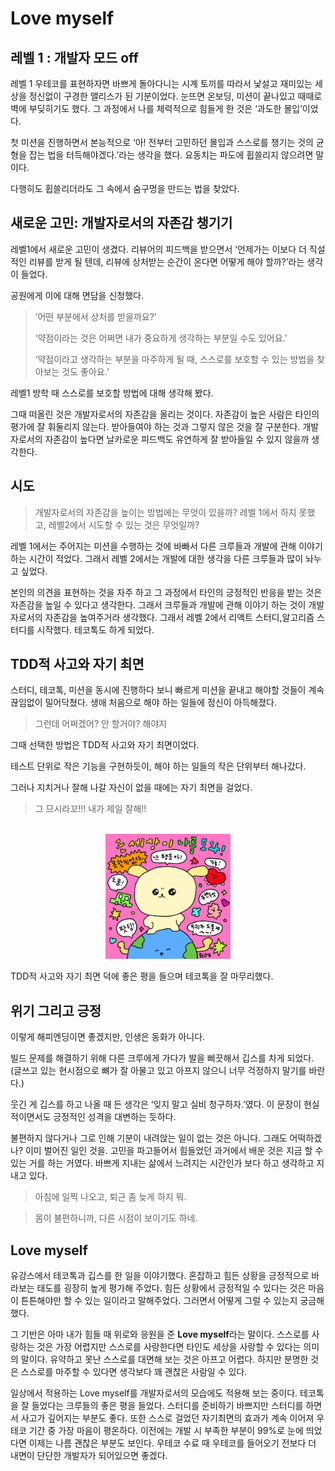 # Love myself

## 레벨 1 : 개발자 모드 off

레벨 1 우테코를 표현하자면 바쁘게 돌아다니는 시계 토끼를 따라서 낯설고 재미있는 세상을 정신없이 구경한 앨리스가 된 기분이었다. 눈뜨면 온보딩, 미션이 끝나있고 때때로 벽에 부딪히기도 했다. 그 과정에서 나를 체력적으로 힘들게 한 것은 ‘과도한 몰입’이었다.

첫 미션을 진행하면서 본능적으로 ‘아! 전부터 고민하던 몰입과 스스로를 챙기는 것의 균형을 잡는 법을 터득해야겠다.’라는 생각을 했다. 요동치는 파도에 휩쓸리지 않으려면 말이다.

다행히도 휩쓸리더라도 그 속에서 숨구멍을 만드는 법을 찾았다.

## 새로운 고민: 개발자로서의 자존감 챙기기

레벨1에서 새로운 고민이 생겼다. 리뷰어의 피드백을 받으면서 ‘언제가는 이보다 더 직설적인 리뷰를 받게 될 텐데, 리뷰에 상처받는 순간이 온다면 어떻게 해야 할까?’라는 생각이 들었다.

공원에게 이에 대해 면담을 신청했다.

> ‘어떤 부분에서 상처를 받을까요?’
>
> ‘약점이라는 것은 어쩌면 내가 중요하게 생각하는 부분일 수도 있어요.’
>
> ‘약점이라고 생각하는 부분을 마주하게 될 때, 스스로를 보호할 수 있는 방법을 찾아보는 것도 좋아요.’

레벨1 방학 때 스스로를 보호할 방법에 대해 생각해 봤다.

그때 떠올린 것은 개발자로서의 자존감을 올리는 것이다. 자존감이 높은 사람은 타인의 평가에 잘 휘둘리지 않는다. 받아들여야 하는 것과 그렇지 않은 것을 잘 구분한다. 개발자로서의 자존감이 높다면 날카로운 피드백도 유연하게 잘 받아들일 수 있지 않을까 생각한다.

## 시도

> 개발자로서의 자존감을 높이는 방법에는 무엇이 있을까?
> 레벨 1에서 하지 못했고, 레벨2에서 시도할 수 있는 것은 무엇일까?

레벨 1에서는 주어지는 미션을 수행하는 것에 바빠서 다른 크루들과 개발에 관해 이야기하는 시간이 적었다. 그래서 레벨 2에서는 개발에 대한 생각을 다른 크루들과 많이 놔누고 싶었다.

본인의 의견을 표현하는 것을 자주 하고 그 과정에서 타인의 긍정적인 반응을 받는 것은 자존감을 높일 수 있다고 생각한다. 그래서 크루들과 개발에 관해 이야기 하는 것이 개발자로서의 자존감을 높여주거라 생각했다. 그래서 레벨 2에서 리액트 스터디,알고리즘 스터디를 시작했다. 테코톡도 하게 되었다.

## TDD적 사고와 자기 최면

스터디, 테코톡, 미션을 동시에 진행하다 보니 빠르게 미션을 끝내고 해야할 것들이 계속 끊임없이 밀어닥쳤다. 생애 처음으로 해야 하는 일들에 정신이 아득해졌다.

> 그런데 어쩌겠어? 안 할거야? 해야지

그때 선택한 방법은 TDD적 사고와 자기 최면이었다.

테스트 단위로 작은 기능을 구현하듯이, 해야 하는 일들의 작은 단위부터 해나갔다.

그러나 지치거나 잘해 나갈 자신이 없을 때에는 자기 최면을 걸었다.

> 그 므시라꼬!!! 내가 제일 잘해!!

<br/>
<div width="100vw" style="display:flex; justify-content:center">
  <img  src="./images/최고심짤.jpg" width="200px">
</div>
<br/>
TDD적 사고와 자기 최면 덕에 좋은 평을 들으며 테코톡을 잘 마무리했다.

## 위기 그리고 긍정

이렇게 해피엔딩이면 좋겠지만, 인생은 동화가 아니다.

빌드 문제를 해결하기 위해 다른 크루에게 가다가 발을 삐끗해서 깁스를 차게 되었다. (글쓰고 있는 현시점으로 뼈가 잘 아물고 있고 아프지 않으니 너무 걱정하지 말기를 바란다.)

웃긴 게 깁스를 하고 나올 때 든 생각은 ‘잊지 말고 실비 청구하자.’였다. 이 문장이 현실적이면서도 긍정적인 성격을 대변하는 듯하다.

불편하지 않다거나 그로 인해 기분이 내려앉는 일이 없는 것은 아니다. 그래도 어떡하겠나? 이미 벌어진 일인 것을. 고민을 파고들어서 힘들었던 과거에서 배운 것은 지금 할 수 있는 거를 하는 거였다. 바쁘게 지내는 삶에서 느려지는 시간인가 보다 하고 생각하고 지내고 있다.

> 아침에 일찍 나오고, 퇴근 좀 늦게 하지 뭐.

> 몸이 불편하니까, 다른 시점이 보이기도 하네.

## Love myself

유강스에서 테코톡과 깁스를 한 일을 이야기했다. 혼잡하고 힘든 상황을 긍정적으로 바라보는 태도를 굉장히 높게 평가해 주었다. 힘든 상황에서 긍정적일 수 있다는 것은 마음이 튼튼해야만 할 수 있는 일이라고 말해주었다. 그러면서 어떻게 그럴 수 있는지 궁금해했다.

그 기반은 아마 내가 힘들 때 위로와 응원을 준 **Love myself**라는 말이다. 스스로를 사랑하는 것은 가장 어렵지만 스스로를 사랑한다면 타인도 세상을 사랑할 수 있다는 의미의 말이다. 유약하고 못난 스스로를 대면해 보는 것은 아프고 어렵다. 하지만 분명한 것은 스스로를 마주할 수 있다면 생각보다 꽤 괜찮은 사람일 수 있다.

일상에서 적용하는 Love myself를 개발자로서의 모습에도 적용해 보는 중이다. 테코톡을 잘 들었다는 크루들의 좋은 평을 들었다. 스터디를 준비하기 바쁘지만 스터디를 하면서 사고가 깊어지는 부분도 좋다. 또한 스스로 걸었던 자기최면의 효과가 계속 이어져 우테코 기간 중 가장 마음이 평온하다. 이전에는 개발 시 부족한 부분이 99%로 눈에 띄었다면 이제는 나름 괜찮은 부분도 보인다. 우테코 수료 때 우테코를 들어오기 전보다 더 내면이 단단한 개발자가 되어있으면 좋겠다.

